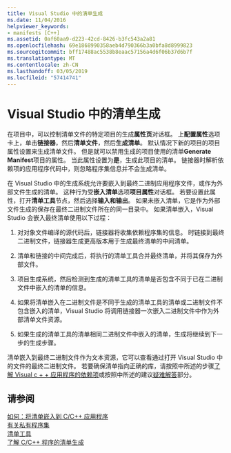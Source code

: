 ```yaml
---
title: Visual Studio 中的清单生成
ms.date: 11/04/2016
helpviewer_keywords:
- manifests [C++]
ms.assetid: 0af60aa9-d223-42cd-8426-b3fc543a2a81
ms.openlocfilehash: 69e1868990358aeb4d790366b3a0bfa8d8999823
ms.sourcegitcommit: bff17488ac5538b8eaac57156a4d6f06b37d6b7f
ms.translationtype: MT
ms.contentlocale: zh-CN
ms.lasthandoff: 03/05/2019
ms.locfileid: "57414741"
---
```

# <a name="manifest-generation-in-visual-studio"></a>Visual Studio 中的清单生成

在项目中，可以控制清单文件的特定项目的生成**属性页**对话框。 上**配置属性**选项卡上，单击**链接器**，然后**清单文件**，然后**生成清单**。 默认情况下新的项目的项目属性设置来生成清单文件。 但是就可以禁用生成的项目使用的清单**Generate Manifest**项目的属性。 当此属性设置为**是**，生成此项目的清单。 链接器时解析依赖项的应用程序代码中，则忽略程序集信息并不会生成清单。

在 Visual Studio 中的生成系统允许要嵌入到最终二进制应用程序文件，或作为外部文件生成的清单。 这种行为受**嵌入清单**选项**项目属性**对话框。 若要设置此属性，打开**清单工具**节点，然后选择**输入和输出**。 如果未嵌入清单，它是作为外部文件生成的保存在最终二进制文件所在的同一目录中。 如果清单嵌入，Visual Studio 会嵌入最终清单使用以下过程：

1. 对对象文件编译的源代码后，链接器将收集依赖程序集的信息。 时链接到最终二进制文件，链接器生成更高版本用于生成最终清单的中间清单。

1. 清单和链接的中间完成后，将执行的清单工具合并最终清单，并将其保存为外部文件。

1. 项目生成系统，然后检测到生成的清单工具的清单是否包含不同于已在二进制文件中嵌入的清单的信息。

1. 如果将清单嵌入在二进制文件是不同于生成的清单工具的清单或二进制文件不包含嵌入的清单，Visual Studio 将调用链接器一次嵌入二进制文件中作为外部清单文件资源。

1. 如果生成的清单工具的清单相同二进制文件中嵌入的清单，生成将继续到下一步的生成步骤。

清单嵌入到最终二进制文件作为文本资源，它可以查看通过打开 Visual Studio 中的文件的最终二进制文件。 若要确保清单指向正确的库，请按照中所述的步骤[了解 Visual c + + 应用程序的依赖项](../ide/understanding-the-dependencies-of-a-visual-cpp-application.md)或按照中所述的建议[疑难解答](../build/troubleshooting-c-cpp-isolated-applications-and-side-by-side-assemblies.md)部分。

## <a name="see-also"></a>请参阅

[如何：将清单嵌入到 C/C++ 应用程序](../build/how-to-embed-a-manifest-inside-a-c-cpp-application.md)<br/>
[有关私有程序集](/windows/desktop/SbsCs/about-private-assemblies-)<br/>
[清单工具](/windows/desktop/SbsCs/mt-exe)<br/>
[了解 C/C++ 程序的清单生成](../build/understanding-manifest-generation-for-c-cpp-programs.md)
